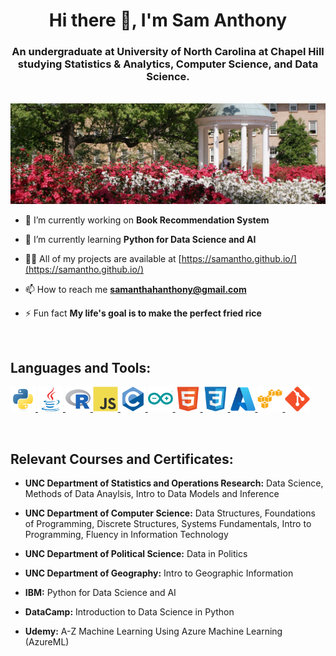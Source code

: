 <h1 align="center">Hi there 👋, I'm Sam Anthony</h1>
<h3 align="center">An undergraduate at University of North Carolina at Chapel Hill studying Statistics & Analytics, Computer Science, and Data Science.</h3>
<br>
<img src="uncChapelHill.jpg" alt="unc" width="full" height="auto"/> 
<br>

- 🔭 I’m currently working on **Book Recommendation System**

- 🌱 I’m currently learning **Python for Data Science and AI**

- 👨‍💻 All of my projects are available at [https://samantho.github.io/](https://samantho.github.io/)

- 📫 How to reach me **samanthahanthony@gmail.com**

- ⚡ Fun fact **My life's goal is to make the perfect fried rice**

<br>
<h2 align="left">Languages and Tools:</h2>
<p align="left"> 
  <a href="https://www.python.org" target="_blank"> 
    <img src="https://raw.githubusercontent.com/devicons/devicon/2ae2a900d2f041da66e950e4d48052658d850630/icons/python/python-original.svg" alt="python" width="40" height="40"/> 
  </a> 
  <a href="https://www.java.com" target="_blank"> 
    <img src="https://raw.githubusercontent.com/devicons/devicon/2ae2a900d2f041da66e950e4d48052658d850630/icons/java/java-original.svg" alt="java" width="40" height="40"/> 
  </a> 
  <a href="https://www.r-project.org/" target="_blank">
    <img src="https://raw.githubusercontent.com/devicons/devicon/2ae2a900d2f041da66e950e4d48052658d850630/icons/r/r-original.svg" alt="R" width="40" height="40"/>
  </a>
  <a href="https://www.javascript.com/" target="_blank">
    <img src="https://raw.githubusercontent.com/devicons/devicon/2ae2a900d2f041da66e950e4d48052658d850630/icons/javascript/javascript-original.svg" alt="Javascript" width="40" height="40"/>
  </a>
  <a href="https://www.cprogramming.com/" target="_blank"> 
    <img src="https://raw.githubusercontent.com/devicons/devicon/2ae2a900d2f041da66e950e4d48052658d850630/icons/c/c-original.svg" alt="c" width="40" height="40"/> 
  </a> 
  <a href="https://www.arduino.cc/" target="_blank"> 
    <img src="https://raw.githubusercontent.com/devicons/devicon/2ae2a900d2f041da66e950e4d48052658d850630/icons/arduino/arduino-original.svg" alt="arduino" width="40" height="40"/> 
  </a> 
  <a href="https://www.w3.org/html/" target="_blank"> 
    <img src="https://raw.githubusercontent.com/devicons/devicon/2ae2a900d2f041da66e950e4d48052658d850630/icons/html5/html5-original.svg" alt="html5" width="40" height="40"/> 
  </a> 
  <a href="https://www.w3schools.com/css/" target="_blank"> 
    <img src="https://raw.githubusercontent.com/devicons/devicon/2ae2a900d2f041da66e950e4d48052658d850630/icons/css3/css3-original.svg" alt="css3" width="40" height="40"/> 
  </a> 
  <a href="https://azure.microsoft.com/en-in/" target="_blank"> 
    <img src="https://raw.githubusercontent.com/devicons/devicon/2ae2a900d2f041da66e950e4d48052658d850630/icons/azure/azure-original.svg" alt="azure" width="40" height="40"/> 
  </a> 
  <a href="https://aws.amazon.com" target="_blank"> 
    <img src="https://raw.githubusercontent.com/devicons/devicon/2ae2a900d2f041da66e950e4d48052658d850630/icons/amazonwebservices/amazonwebservices-original.svg" alt="aws" width="40" height="40"/> 
  </a>
  <a href="https://git-scm.com/" target="_blank"> 
    <img src="https://raw.githubusercontent.com/devicons/devicon/2ae2a900d2f041da66e950e4d48052658d850630/icons/git/git-original.svg" alt="git" width="40" height="40"/> 
  </a>  
</p>

<br>
<h2 aligh="left">Relevant Courses and Certificates:</h2>

- <b>UNC Department of Statistics and Operations Research:</b> Data Science, Methods of Data Anaylsis, Intro to Data Models and Inference

- <b>UNC Department of Computer Science:</b> Data Structures, Foundations of Programming, Discrete Structures, Systems Fundamentals, Intro to Programming, Fluency in Information Technology

- <b>UNC Department of Political Science:</b> Data in Politics

- <b>UNC Department of Geography:</b> Intro to Geographic Information

- <b>IBM:</b> Python for Data Science and AI

- <b>DataCamp:</b> Introduction to Data Science in Python

- <b>Udemy:</b> A-Z Machine Learning Using Azure Machine Learning (AzureML)
<br>
